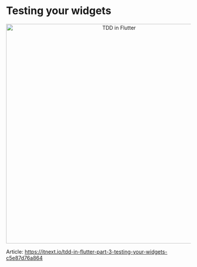# Testing your widgets

<p align="center">
    <a href="https://rouxguillaume.medium.com/list/tdd-in-flutter-64d0d5f07854" target="_blank">
        <img src="" alt="TDD in Flutter" width="600">
    </a>
</p>

Article: https://itnext.io/tdd-in-flutter-part-3-testing-your-widgets-c5e87d76a864
